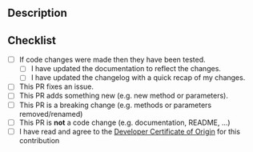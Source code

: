 <!-- Please fill this out to the best of your abilities, it makes our jobs easier -->

## Description

<!-- Tell us about this PR. What is it solving/adding? Why? Are you fixing something? -->

## Checklist

<!-- Put an x inside [ ] to check it, like so: [x] -->

- [ ] If code changes were made then they have been tested.
    - [ ] I have updated the documentation to reflect the changes.
    - [ ] I have updated the changelog with a quick recap of my changes.
- [ ] This PR fixes an issue.
- [ ] This PR adds something new (e.g. new method or parameters).
- [ ] This PR is a breaking change (e.g. methods or parameters removed/renamed)
- [ ] This PR is **not** a code change (e.g. documentation, README, ...)
- [ ] I have read and agree to the [Developer Certificate of Origin](https://developercertificate.org) for this contribution
